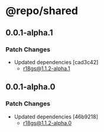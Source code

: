 # @repo/shared

## 0.0.1-alpha.1

### Patch Changes

- Updated dependencies [cad3c42]
  - r18gs@1.1.2-alpha.1

## 0.0.1-alpha.0

### Patch Changes

- Updated dependencies [46b9218]
  - r18gs@1.1.2-alpha.0
